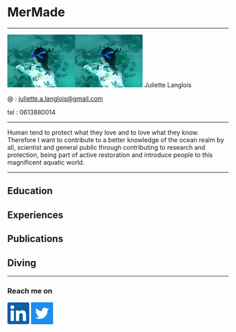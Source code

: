 # MerMade
________________
![dive](/images/freedivingjuju.png)
<img align="left" width="154" height="120" src="/images/freedivingjuju.png">Juliette Langlois

@ :   juliette.a.langlois@gmail.com

tel : 0613880014

_________________

Human tend to protect what they love and to love what they know. Therefore I want to contribute to a better knowledge of the ocean realm by all, scientist and general public through contributing to research and protection, being part of active restoration and introduce people to this magnificent aquatic world.

_________________
  
## Education

## Experiences

## Publications

## Diving


_________________________________

### Reach me on

[![linkedin](/images/linkedin.png)](https://www.linkedin.com/in/juliette-langlois-838271109/) [![twitter](/images/twitter.png)](https://twitter.com/Juliette__L) 

